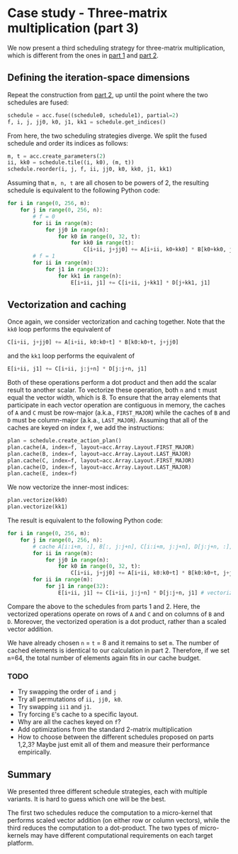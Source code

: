 [//]: # (Project: Accera)
[//]: # (Version: 1.2.0)

# Case study - Three-matrix multiplication (part 3)
We now present a third scheduling strategy for three-matrix multiplication, which is different from the ones in [part 1](<Three-matrix%20multiplication%20-%20part%201.md>) and [part 2](<Three-matrix%20multiplication%20-%20part%202.md>).

## Defining the iteration-space dimensions
Repeat the construction from [part 2](<Three-matrix%20multiplication%20-%20part%202.md>), up until the point where the two schedules are fused:
```python
schedule = acc.fuse((schedule0, schedule1), partial=2)
f, i, j, jj0, k0, j1, kk1 = schedule.get_indices()
```
From here, the two scheduling strategies diverge. We split the fused schedule and order its indices as follows:
```python
m, t = acc.create_parameters(2)
ii, kk0 = schedule.tile((i, k0), (m, t))
schedule.reorder(i, j, f, ii, jj0, k0, kk0, j1, kk1)
```
Assuming that `m, n, t` are all chosen to be powers of 2, the resulting schedule is equivalent to the following Python code:
```python
for i in range(0, 256, m):
    for j in range(0, 256, n):
        # f = 0
        for ii in range(m):
            for jj0 in range(n):
                for k0 in range(0, 32, t):
                    for kk0 in range(t):
                        C[i+ii, j+jj0] += A[i+ii, k0+kk0] * B[k0+kk0, j+jj0]
        # f = 1
        for ii in range(m):
            for j1 in range(32):
                for kk1 in range(n):
                    E[i+ii, j1] += C[i+ii, j+kk1] * D[j+kk1, j1]
```

## Vectorization and caching
Once again, we consider vectorization and caching together. Note that the `kk0` loop performs the equivalent of
```python
C[i+ii, j+jj0] += A[i+ii, k0:k0+t] * B[k0:k0+t, j+jj0]
```
and the `kk1` loop performs the equivalent of
```python
E[i+ii, j1] += C[i+ii, j:j+n] * D[j:j+n, j1]
```
Both of these operations perform a dot product and then add the scalar result to another scalar. To vectorize these operation, both `n` and `t` must equal the vector width, which is 8. To ensure that the array elements that participate in each vector operation are contiguous in memory, the caches of `A` and `C` must be row-major (a.k.a., `FIRST_MAJOR`) while the caches of `B` and `D` must be column-major (a.k.a., `LAST_MAJOR`). Assuming that all of the caches are keyed on index `f`, we add the instructions:
```Python
plan = schedule.create_action_plan()
plan.cache(A, index=f, layout=acc.Array.Layout.FIRST_MAJOR)
plan.cache(B, index=f, layout=acc.Array.Layout.LAST_MAJOR)
plan.cache(C, index=f, layout=acc.Array.Layout.FIRST_MAJOR)
plan.cache(D, index=f, layout=acc.Array.Layout.LAST_MAJOR)
plan.cache(E, index=f)
```
We now vectorize the inner-most indices:
```python
plan.vectorize(kk0)
plan.vectorize(kk1)
```
The result is equivalent to the following Python code:
```python
for i in range(0, 256, m):
    for j in range(0, 256, n):
        # cache A[i:i+m, :], B[:, j:j+n], C[i:i+m, j:j+n], D[j:j+n, :], E[i:i+m, :]
        for ii in range(m):
            for jj0 in range(n):
                for k0 in range(0, 32, t):
                    C[i+ii, j+jj0] += A[i+ii, k0:k0+t] * B[k0:k0+t, j+jj0] # vectorized index kk0
        for ii in range(m):
            for j1 in range(32):
                E[i+ii, j1] += C[i+ii, j:j+n] * D[j:j+n, j1] # vectorized index kk1
```
Compare the above to the schedules from parts 1 and 2. Here, the vectorized operations operate on rows of `A` and `C` and on columns of `B` and `D`. Moreover, the vectorized operation is a dot product, rather than a scaled vector addition.

We have already chosen `n` = `t` = 8 and it remains to set `m`. The number of cached elements is identical to our calculation in part 2. Therefore, if we set `m`=64, the total number of elements again fits in our cache budget.

### TODO

* Try swapping the order of `i` and `j`
* Try all permutations of `ii, jj0, k0`.
* Try swapping `ii1` and `j1`.
* Try forcing `E`'s cache to a specific layout.
* Why are all the caches keyed on `f`?
* Add optimizations from the standard 2-matrix multiplication
* How to choose between the different schedules proposed on parts 1,2,3? Maybe just emit all of them and measure their performance empirically.

## Summary
We presented three different schedule strategies, each with multiple variants. It is hard to guess which one will be the best.

The first two schedules reduce the computation to a micro-kernel that performs scaled vector addition (on either row or column vectors), while the third reduces the computation to a dot-product. The two types of micro-kernels may have different computational requirements on each target platform.
